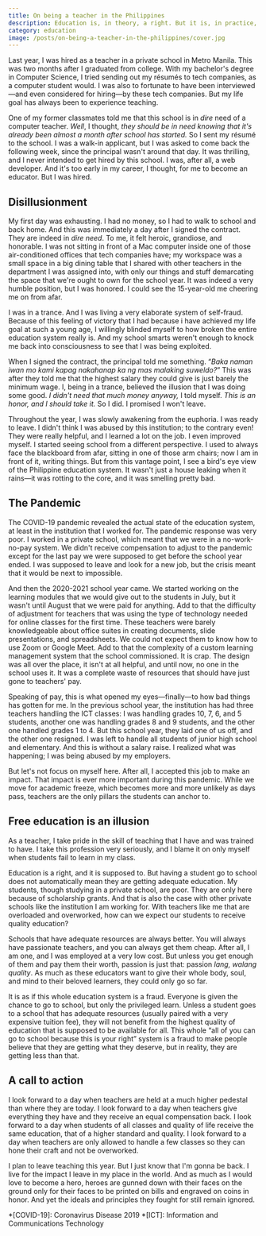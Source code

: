 ```yaml
---
title: On being a teacher in the Philippines
description: Education is, in theory, a right. But it is, in practice, a privilege.
category: education
image: /posts/on-being-a-teacher-in-the-philippines/cover.jpg
---
```


Last year, I was hired as a teacher in a private school in Metro Manila. This was two months after I graduated from college. With my bachelor's degree in Computer Science, I tried sending out my résumés to tech companies, as a computer student would. I was also to fortunate to have been interviewed&mdash;and even considered for hiring&mdash;by these tech companies. But my life goal has always been to experience teaching.

One of my former classmates told me that this school is in <em>dire</em> need of a computer teacher. <i>Well</i>, I thought, <i>they should be in need knowing that it's already been almost a month after school has started.</i> So I sent my résumé to the school. I was a walk-in applicant, but I was asked to come back the following week, since the principal wasn't around that day. It was thrilling, and I never intended to get hired by this school. I was, after all, a web developer. And it's too early in my career, I thought, for me to become an educator. But I was hired.

## Disillusionment

My first day was exhausting. I had no money, so I had to walk to school and back home. And this was immediately a day after I signed the contract. They are indeed in <em>dire need</em>. To me, it felt heroic, grandiose, and honorable. I was not sitting in front of a Mac computer inside one of those air-conditioned offices that tech companies have; my workspace was a small space in a big dining table that I shared with other teachers in the department I was assigned into, with only our things and stuff demarcating the space that we're ought to own for the school year. It was indeed a very humble position, but I was honored. I could see the 15-year-old me cheering me on from afar.

I was in a trance. And I was living a very elaborate system of self-fraud. Because of this feeling of victory that I had because i have achieved my life goal at such a young age, I willingly blinded myself to how broken the entire education system really is. And my school smarts weren't enough to knock me back into consciousness to see that I was being exploited.

When I signed the contract, the principal told me something. <q><i lang="tl">Baka naman iwan mo kami kapag nakahanap ka ng mas malaking suweldo?</i></q> This was after they told me that the highest salary they could give is just barely the minimum wage. I, being in a trance, believed the illusion that I was doing some good. <i>I didn't need that much money anyway,</i> I told myself. <i>This is an honor, and I should take it.</i> So I did. I promised I won't leave.

Throughout the year, I was slowly awakening from the euphoria. I was ready to leave. I didn't think I was abused by this institution; to the contrary even! They were really helpful, and I learned a lot on the job. I even improved myself. I started seeing school from a different perspective. I used to always face the blackboard from afar, sitting in one of those arm chairs; now I am in front of it, writing things. But from this vantage point, I see a bird's eye view of the Philippine education system. It wasn't just a house leaking when it rains&mdash;it was rotting to the core, and it was smelling pretty bad.

## The Pandemic

The COVID-19 pandemic revealed the actual state of the education system, at least in the institution that I worked for. The pandemic response was very poor. I worked in a private school, which meant that we were in a no-work-no-pay system. We didn't receive compensation to adjust to the pandemic except for the last pay we were supposed to get before the school year ended. I was supposed to leave and look for a new job, but the crisis meant that it would be next to impossible.

And then the 2020-2021 school year came. We started working on the learning modules that we would give out to the students in July, but it wasn't until August that we were paid for anything. Add to that the difficulty of adjustment for teachers that was using the type of technology needed for online classes for the first time. These teachers were barely knowledgeable about office suites in creating documents, slide presentations, and spreadsheets. We could not expect them to know how to use Zoom or Google Meet. Add to that the complexity of a custom learning management system that the school commissioned. It is crap. The design was all over the place, it isn't at all helpful, and until now, no one in the school uses it. It was a complete waste of resources that should have just gone to teachers' pay.

Speaking of pay, this is what opened my eyes&mdash;finally&mdash;to how bad things has gotten for me. In the previous school year, the institution has had three teachers handling the ICT classes: I was handling grades 10, 7, 6, and 5 students, another one was handling grades 8 and 9 students, and the other one handled grades 1 to 4. But this school year, they laid one of us off, and the other one resigned. I was left to handle all students of junior high school and elementary. And this is without a salary raise. I realized what was happening; I was being abused by my employers.

But let's not focus on myself here. After all, I accepted this job to make an impact. That impact is ever more important during this pandemic. While we move for academic freeze, which becomes more and more unlikely as days pass, teachers are the only pillars the students can anchor to. 

## Free education is an illusion

As a teacher, I take pride in the skill of teaching that I have and was trained to have. I take this profession very seriously, and I blame it on only myself when students fail to learn in my class.

Education is a right, and it is supposed to. But having a student go to school does not automatically mean they are getting adequate education. My students, though studying in a private school, are poor. They are only here because of scholarship grants. And that is also the case with other private schools like the institution I am working for. With teachers like me that are overloaded and overworked, how can we expect our students to receive quality education?

Schools that have adequate resources are always better. You will always have passionate teachers, and you can always get them cheap. After all, I am one, and I was employed at a very low cost. But unless you get enough of them and pay them their worth, passion is just that: passion <i lang="tl">lang, walang quality</i>. As much as these educators want to give their whole body, soul, and mind to their beloved learners, they could only go so far. 

It is as if this whole education system is a fraud. Everyone is given the chance to go to school, but only the privileged learn. Unless a student goes to a school that has adequate resources (usually paired with a very expensive tuition fee), they will not benefit from the highest quality of education that is supposed to be available for all. This whole <q>all of you can go to school because this is your right</q> system is a fraud to make people believe that they are getting what they deserve, but in reality, they are getting less than that.

## A call to action

I look forward to a day when teachers are held at a much higher pedestal than where they are today. I look forward to a day when teachers give everything they have and they receive an equal compensation back. I look forward to a day when students of all classes and quality of life receive the same education, that of a higher standard and quality. I look forward to a day when teachers are only allowed to handle a few classes so they can hone their craft and not be overworked.

I plan to leave teaching this year. But I just know that I'm gonna be back. I live for the impact I leave in my place in the world. And as much as I would love to become a hero, heroes are gunned down with their faces on the ground only for their faces to be printed on bills and engraved on coins in honor. And yet the ideals and principles they fought for still remain ignored. 

*[COVID-19]: Coronavirus Disease 2019
*[ICT]: Information and Communications Technology